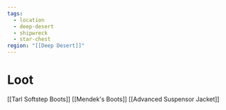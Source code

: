 ```yaml
---
tags:
  - location
  - deep-desert
  - shipwreck
  - star-chest
region: "[[Deep Desert]]"
---
```

# Loot
[[Tarl Softstep Boots]]
[[Mendek's Boots]]
[[Advanced Suspensor Jacket]]